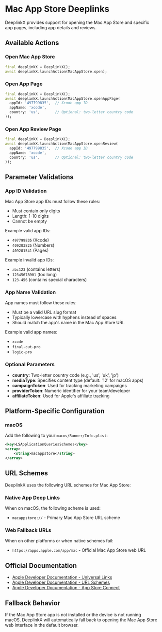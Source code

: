 # Mac App Store Deeplinks

DeeplinkX provides support for opening the Mac App Store and specific app pages, including app details and reviews.

## Available Actions

### Open Mac App Store
```dart
final deeplinkX = DeeplinkX();
await deeplinkX.launchAction(MacAppStore.open);
```

### Open App Page
```dart
final deeplinkX = DeeplinkX();
await deeplinkX.launchAction(MacAppStore.openAppPage(
  appId: '497799835',  // Xcode app ID
  appName: 'xcode',
  country: 'us',       // Optional: two-letter country code
));
```

### Open App Review Page
```dart
final deeplinkX = DeeplinkX();
await deeplinkX.launchAction(MacAppStore.openReview(
  appId: '497799835',  // Xcode app ID
  appName: 'xcode',
  country: 'us',       // Optional: two-letter country code
));
```

## Parameter Validations

### App ID Validation
Mac App Store app IDs must follow these rules:
- Must contain only digits
- Length: 1-10 digits
- Cannot be empty

Example valid app IDs:
- `497799835` (Xcode)
- `409203825` (Numbers)
- `409201541` (Pages)

Example invalid app IDs:
- `abc123` (contains letters)
- `12345678901` (too long)
- `123-456` (contains special characters)

### App Name Validation
App names must follow these rules:
- Must be a valid URL slug format
- Typically lowercase with hyphens instead of spaces
- Should match the app's name in the Mac App Store URL

Example valid app names:
- `xcode`
- `final-cut-pro`
- `logic-pro`

### Optional Parameters
- **country**: Two-letter country code (e.g., 'us', 'uk', 'jp')
- **mediaType**: Specifies content type (default: '12' for macOS apps)
- **campaignToken**: Used for tracking marketing campaigns
- **providerToken**: Numeric identifier for your team/developer
- **affiliateToken**: Used for Apple's affiliate tracking

## Platform-Specific Configuration

### macOS
Add the following to your `macos/Runner/Info.plist`:
```xml
<key>LSApplicationQueriesSchemes</key>
<array>
    <string>macappstore</string>
</array>
```

## URL Schemes

DeeplinkX uses the following URL schemes for Mac App Store:

### Native App Deep Links
When on macOS, the following scheme is used:
- `macappstore://` - Primary Mac App Store URL scheme

### Web Fallback URLs
When on other platforms or when native schemes fail:
- `https://apps.apple.com/app/mac` - Official Mac App Store web URL

## Official Documentation
- [Apple Developer Documentation - Universal Links](https://developer.apple.com/documentation/uikit/inter-process_communication/allowing_apps_and_websites_to_link_to_your_content)
- [Apple Developer Documentation - URL Schemes](https://developer.apple.com/documentation/uikit/inter-process_communication/allowing_apps_and_websites_to_link_to_your_content#3001215)
- [Apple Developer Documentation - App Store Connect](https://appstoreconnect.apple.com/help)

## Fallback Behavior
If the Mac App Store app is not installed or the device is not running macOS, DeeplinkX will automatically fall back to opening the Mac App Store web interface in the default browser.